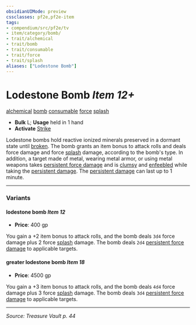 ```yaml
---
obsidianUIMode: preview
cssclasses: pf2e,pf2e-item
tags:
- compendium/src/pf2e/tv
- item/category/bomb/
- trait/alchemical
- trait/bomb
- trait/consumable
- trait/force
- trait/splash
aliases: ["Lodestone Bomb"]
---
```

# Lodestone Bomb *Item 12+*  
[alchemical](rules/traits/alchemical.md "Alchemical Item Trait")  [bomb](rules/traits/bomb.md "Bomb Item Trait")  [consumable](rules/traits/consumable.md "Consumable Item Trait")  [force](rules/traits/force.md "Force Energy & Element Trait")  [splash](rules/traits/splash.md "Splash Weapon Trait")  

- **Bulk** L; **Usage** held in 1 hand
- **Activate** [Strike](rules/actions/strike.md)

Lodestone bombs hold reactive ionized minerals preserved in a dormant state until [broken](rules/conditions.md#Broken). The bomb grants an item bonus to attack rolls and deals force damage and force [splash](rules/traits/splash.md "Splash Weapon Trait") damage, according to the bomb's type. In addition, a target made of metal, wearing metal armor, or using metal weapons takes [persistent force damage](rules/conditions.md#Persistent%20Damage) and is [clumsy](rules/conditions.md#Clumsy) and [enfeebled](rules/conditions.md#Enfeebled) while taking the [persistent damage](rules/conditions.md#Persistent%20Damage). The [persistent damage](rules/conditions.md#Persistent%20Damage) can last up to 1 minute.

---

### Variants

#### lodestone bomb *Item 12*

- **Price**: 400 gp

You gain a +2 item bonus to attack rolls, and the bomb deals `3d4` force damage plus 2 force [splash](rules/traits/splash.md "Splash Weapon Trait") damage. The bomb deals `2d4` [persistent force damage](rules/conditions.md#Persistent%20Damage) to applicable targets.

#### greater lodestone bomb *Item 18*

- **Price**: 4500 gp

You gain a +3 item bonus to attack rolls, and the bomb deals `4d4` force damage plus 3 force [splash](rules/traits/splash.md "Splash Weapon Trait") damage. The bomb deals `3d4` [persistent force damage](rules/conditions.md#Persistent%20Damage) to applicable targets.

---
*Source: Treasure Vault p. 44*